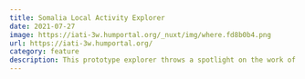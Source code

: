 ```yaml
---
title: Somalia Local Activity Explorer
date: 2021-07-27
image: https://iati-3w.humportal.org/_nuxt/img/where.fd8b0b4.png
url: https://iati-3w.humportal.org/
category: feature
description: This prototype explorer throws a spotlight on the work of local and national aid actors in Somalia. This prototype explorer throws a spotlight on the work of local and national aid actors in Somalia, and their relationships with regional and international partners. It combines the monthly humanitarian Somalia 3W (Who? What? Where?) reports compiled by UN OCHA, and the Somalia-focused activities that organisations self-publish through the International Aid Transparency Initiative (IATI).
---
```

